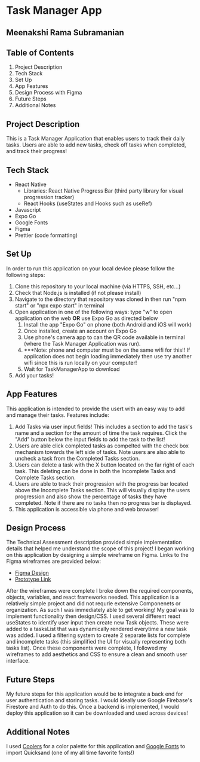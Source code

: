 # Task Manager App

## Meenakshi Rama Subramanian

## Table of Contents

1. Project Description
2. Tech Stack
3. Set Up
4. App Features
5. Design Process with Figma
6. Future Steps
7. Additional Notes

## Project Description
This is a Task Manager Application that enables users to track their daily tasks. Users are able to add new tasks, check off tasks when completed, and track their progress!

## Tech Stack
- React Native
  - Libraries: React Native Progress Bar (third party library for visual progression tracker)
  - React Hooks (useStates and Hooks such as useRef)
- Javascript
- Expo Go
- Google Fonts
- Figma
- Prettier (code formatting)

## Set Up
In order to run this application on your local device please follow the following steps:
1. Clone this repository to your local machine (via HTTPS, SSH, etc...)
2. Check that Node.js is installed (if not please install)
3. Navigate to the directory that repository was cloned in then run "npm start" or "npx expo start" in terminal
4. Open application in one of the following ways: type "w" to open application on the web **OR** use Expo Go as directed below
     1. Install the app "Expo Go" on phone (both Android and iOS will work)
     2. Once installed, create an account on Expo Go
     3. Use phone's camera app to can the QR code available in terminal (where the Task Manager Application was run).
     4. ***Note: phone and computer must be on the same wifi for this!! If application does not begin loading immediately then use try another wifi since this is run locally on your computer!
     5. Wait for TaskManagerApp to download
5. Add your tasks!

## App Features
This application is intended to provide the usert with an easy way to add and manage their tasks. Features include:
1. Add Tasks via user input fields! This includes a section to add the task's name and a section for the amount of time the task requires. Click the "Add" button below the input fields to add the task to the  list!
2. Users are able click completed tasks as compelted with the check box mechanism towards the left side of tasks. Note users are also able to uncheck a task from the Completed Tasks section.
3. Users can delete a task with the X button located on the far right of each task. This deleting can be done in both the Incomplete Tasks and Complete Tasks section.
4. Users are able to track their progression with the progress bar located above the Incomplete Tasks section. This will visually display the users progression and also show the percentage of tasks they have completed. Note if there are no tasks then no progress bar is displayed.
5. This application is accessible via phone and web browser!

## Design Process
The Technical Assessment description provided simple implementation details that helped me understand the scope of this project! I began working on this application by designing a simple wireframe on Figma. Links to the Figma wireframes are provided below:
- [Figma Design](https://www.figma.com/design/VeIVqxglVxy2DGtYOknQBF/Chapter-One-Technical-Assessment?node-id=1-2&t=V2fyWsPlh4dxBKR8-1)
- [Prototype Link](https://www.figma.com/proto/VeIVqxglVxy2DGtYOknQBF/Chapter-One-Technical-Assessment?node-id=1-2&t=V2fyWsPlh4dxBKR8-1)

After the wireframes were complete I broke down the required components, objects, variables, and react frameworks needed. This application is a relatively simple project and did not requrie extensive Componenets or organization. As such I was immediately able to get working!
My goal was to implement functionality then design/CSS. I used several different react useStates to identify user input then create new Task objects. These were added to a tasksList that was dynamically rendered everytime a new task was added. I used a filtering system to create 2 separate lists for complete and incomplete tasks (this simplified the UI for visually representing both tasks list). Once these components were complete, I followed my wireframes to add aesthetics and CSS to ensure a clean and smooth user interface.

## Future Steps
My future steps for this application would be to integrate a back end for user authentication and storing tasks. I would ideally use Google Firebase's Firestore and Auth to do this. Once a backend is implemented, I would deploy this application so it can be downloaded and used across devices!

## Additional Notes
I used [Coolers](https://coolors.co/palette/1e1e24-92140c-fff8f0) for a color palette for this application and [Google Fonts](https://fonts.google.com/specimen/Quicksand) to import Quicksand (one of my all time favorite fonts!)
